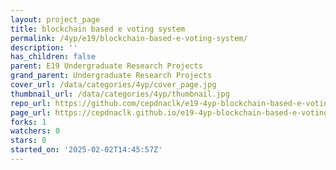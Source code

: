 ```yaml
---
layout: project_page
title: blockchain based e voting system
permalink: /4yp/e19/blockchain-based-e-voting-system/
description: ''
has_children: false
parent: E19 Undergraduate Research Projects
grand_parent: Undergraduate Research Projects
cover_url: /data/categories/4yp/cover_page.jpg
thumbnail_url: /data/categories/4yp/thumbnail.jpg
repo_url: https://github.com/cepdnaclk/e19-4yp-blockchain-based-e-voting-system
page_url: https://cepdnaclk.github.io/e19-4yp-blockchain-based-e-voting-system
forks: 1
watchers: 0
stars: 0
started_on: '2025-02-02T14:45:57Z'
---
```


